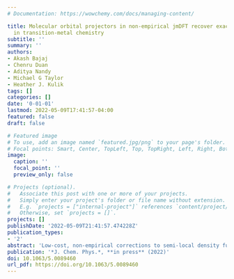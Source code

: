 ```yaml
---
# Documentation: https://wowchemy.com/docs/managing-content/

title: Molecular orbital projectors in non-empirical jmDFT recover exact conditions
  in transition-metal chemistry
subtitle: ''
summary: ''
authors:
- Akash Bajaj
- Chenru Duan
- Aditya Nandy
- Michael G Taylor
- Heather J. Kulik
tags: []
categories: []
date: '0-01-01'
lastmod: 2022-05-09T17:41:57-04:00
featured: false
draft: false

# Featured image
# To use, add an image named `featured.jpg/png` to your page's folder.
# Focal points: Smart, Center, TopLeft, Top, TopRight, Left, Right, BottomLeft, Bottom, BottomRight.
image:
  caption: ''
  focal_point: ''
  preview_only: false

# Projects (optional).
#   Associate this post with one or more of your projects.
#   Simply enter your project's folder or file name without extension.
#   E.g. `projects = ["internal-project"]` references `content/project/deep-learning/index.md`.
#   Otherwise, set `projects = []`.
projects: []
publishDate: '2022-05-09T21:41:57.474228Z'
publication_types:
- '2'
abstract: 'Low-cost, non-empirical corrections to semi-local density functional theory are essential for accurately modeling transition-metal chemistry. Here, we demonstrate the judiciously modified density functional theory (jmDFT) approach with non-empirical U and J parameters obtained directly from frontier orbital energetics on a series of transition-metal complexes. We curate a set of nine representative Ti(III) and V(IV) d1 transition-metal complexes and evaluate their flat-plane errors along the fractional spin and charge lines. We demonstrate that while jmDFT improves upon both DFT+U and semi-local DFT with the standard atomic orbital projectors (AOPs), it does so inefficiently. We rationalize these inefficiencies by quantifying hybridization in the relevant frontier orbitals. To overcome these limitations, we introduce a procedure for computing a molecular orbital projector (MOP) basis for use with jmDFT. We demonstrate this single set of d1 MOPs to be suitable for nearly eliminating all energetic delocalization error and static correlation error. In all cases, MOP jmDFT outperforms AOP jmDFT, and it eliminates most flat-plane errors at non-empirical values. Unlike DFT+U or hybrid functionals, jmDFT nearly eliminates energetic delocalization error and static correlation error within a non-empirical framework.'
publication: '*J. Chem. Phys.*, **in press** (2022)'
doi: 10.1063/5.0089460
url_pdf: https://doi.org/10.1063/5.0089460
---
```

